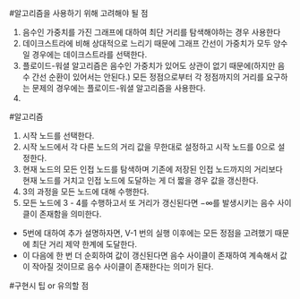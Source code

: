 #알고리즘을 사용하기 위해 고려해야 될 점
1. 음수인 가중치를 가진 그래프에 대하여 최단 거리를 탐색해야하는 경우 사용한다
2. 데이크스트라에 비해 상대적으로 느리기 때문에 그래프 간선이 가중치가 모두 양수일 경우에는 데이크스트라를 선택한다.
3. 플로이드-워셜 알고리즘은 음수인 가중치가 있어도 상관이 없기 때문에(하지만 음수 간선 순환이 있어서는 안된다.) 모든 정점으로부터 각 정점까지의 거리를 요구하는 문제의 경우에는 플로이드-워셜 알고리즘을 사용한다.
4. 

#알고리즘
1. 시작 노드를 선택한다.
2. 시작 노드에서 각 다른 노드의 거리 값을 무한대로 설정하고 시작 노드를 0으로 설정한다.
3. 현재 노드의 모든 인접 노드를 탐색하며 기존에 저장된 인접 노드까지의 거리보다 현재 노드를 거치고 인접 노드에 도달하는 게 더 짧을 경우 값을 갱신한다.
4. 3의 과정을 모든 노드에 대해 수행한다.
5. 모든 노드에 3 - 4를 수행하고서 또 거리가 갱신된다면 −∞를 발생시키는 음수 사이클이 존재함을 의미한다.
+ 5번에 대하여 추가 설명하자면, V-1 번의 실행 이후에는 모든 정점을 고려했기 때문에 최단 거리 제약 한계에 도달한다.
+ 이 다음에 한 번 더 순회하여 값이 갱신된다면 음수 사이클이 존재하여 계속해서 값이 작아질 것이므로 음수 사이클이 존재한다는 의미가 된다.

#구현시 팁 or 유의할 점